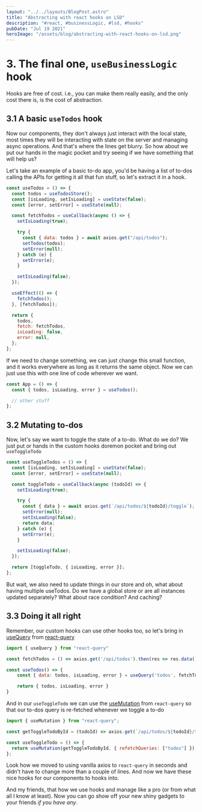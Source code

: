 ```yaml
---
layout: "../../layouts/BlogPost.astro"
title: "Abstracting with react hooks on LSD"
description: "#react, #businessLogic, #lsd, #hooks"
pubDate: "Jul 19 2021"
heroImage: "/assets/blog/abstracting-with-react-hooks-on-lsd.png"
---
```


# 3. The final one, `useBusinessLogic` hook

Hooks are free of cost. i.e., you can make them really easily, and the only cost there is, is the cost of abstraction.

## 3.1 A basic `useTodos` hook

Now our components, they don't always just interact with the local state, most times they will be interacting with state on the server and managing async operations. And that's where the lines get blurry. So how about we put our hands in the magic pocket and try seeing if we have something that will help us?

Let's take an example of a basic to-do app, you'd be having a list of to-dos calling the APIs for getting it all that fun stuff, so let's extract it in a hook.

```jsx
const useTodos = () => {
  const todos = useTodosStore();
  const [isLoading, setIsLoading] = useState(false);
  const [error, setError] = useState(null);

  const fetchTodos = useCallback(async () => {
    setIsLoading(true);

    try {
      const { data: todos } = await axios.get("/api/todos");
      setTodos(todos);
      setError(null);
    } catch (e) {
      setError(e);
    }

    setIsLoading(false);
  });

  useEffect(() => {
    fetchTodos();
  }, [fetchTodos]);

  return {
    todos,
    fetch: fetchTodos,
    isLoading: false,
    error: null,
  };
};
```

If we need to change something, we can just change this small function, and it works everywhere as long as it returns the same object. Now we can just use this with one line of code wherever we want.

```jsx
const App = () => {
  const { todos, isLoading, error } = useTodos();

  // other stuff
};
```

## 3.2 Mutating to-dos

Now, let's say we want to toggle the state of a to-do. What do we do? We just put or hands in the custom hooks doremon pocket and bring out `useToggleTodo`

```jsx
const useToggleTodos = () => {
  const [isLoading, setIsLoading] = useState(false);
  const [error, setError] = useState(null);

  const toggleTodo = useCallback(async (todoId) => {
    setIsLoading(true);

    try {
      const { data } = await axios.get(`/api/todos/${todoId}/toggle`);
      setError(null);
      setIsLoading(false);
      return data;
    } catch (e) {
      setError(e);
    }

    setIsLoading(false);
  });

  return [toggleTodo, { isLoading, error }];
};
```

But wait, we also need to update things in our store and oh, what about having multiple useTodos. Do we have a global store or are all instances updated separately? What about race condition? And caching?

## 3.3 Doing it all right

Remember, our custom hooks can use other hooks too, so let's bring in [useQuery](https://react-query.tanstack.com/guides/queries) from [react-query](https://www.npmjs.com/package/react-query)

```jsx
import { useQuery } from "react-query"

const fetchTodos = () => axios.get('/api/todos').then(res => res.data())

const useTodos() => {
	const { data: todos, isLoading, error } = useQuery('todos', fetchTodos)

	return { todos, isLoading, error }
}
```

And in our `useToggleTodo` we can use the [useMutation](https://react-query.tanstack.com/guides/mutations) from `react-query` so that our to-dos query is re-fetched whenever we toggle a to-do

```jsx
import { useMutation } from "react-query";

const getToggleTodoById = (todoId) => axios.get(`/api/todos/${todoId}/toggle`);

const useToggleTodo = () => {
  return useMutation(getToggleTodoById, { refetchQueries: ["todos"] });
};
```

Look how we moved to using vanilla axios to `react-query` in seconds and didn't have to change more than a couple of lines. And now we have these nice hooks for our components to hooks into.

And my friends, that how we use hooks and manage like a pro (or from what all I know at least). Now you can go show off your new shiny gadgets to your friends _if you have any_.
